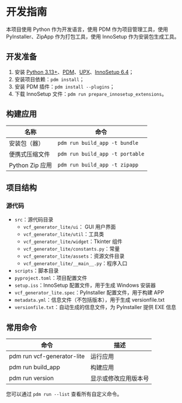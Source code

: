 # 开发指南

本项目使用 Python 作为开发语言，使用 PDM 作为项目管理工具，使用 PyInstaller、ZipApp 作为打包工具，使用 InnoSetup 作为安装包生成工具。

## 开发准备

1. 安装 [Python 3.13+](https://www.python.org/)、[PDM](https://pdm-project.org/zh-cn/latest/)、[UPX](https://upx.github.io/)、[InnoSetup 6.4](https://jrsoftware.org/isinfo.php)；
2. 安装项目依赖：`pdm install`；
3. 安装 PDM 插件：`pdm install --plugins`；
4. 下载 InnoSetup 文件：`pdm run prepare_innosetup_extensions`。

## 构建应用

| 名称            | 命令                            |
| --------------- | ------------------------------- |
| 安装包（器）    | `pdm run build_app -t bundle`   |
| 便携式压缩文件  | `pdm run build_app -t portable` |
| Python Zip 应用 | `pdm run build_app -t zipapp`   |

## 项目结构

### 源代码

- `src`：源代码目录
  - `vcf_generator_lite/ui`： GUI 用户界面
  - `vcf_generator_lite/util`：工具类
  - `vcf_generator_lite/widget`：Tkinter 组件
  - `vcf_generator_lite/constants.py`：常量
  - `vcf_generator_lite/assets`：资源文件目录
  - `vcf_generator_lite/__main__.py`：程序入口
- `scripts`：脚本目录
- `pyproject.toml`：项目配置文件
- `setup.iss`：InnoSetup 配置文件，用于生成 Windows 安装器
- `vcf_generator_lite.spec`：PyInstaller 配置文件，用于构建 APP
- `metadata.yml`：信息文件（不包括版本），用于生成 versionfile.txt
- `versionfile.txt`：自动生成的信息文件，为 PyInstaller 提供 EXE 信息

## 常用命令

| 命令                       | 描述                 |
| -------------------------- | -------------------- |
| pdm run vcf-generator-lite | 运行应用             |
| pdm run build_app          | 构建应用             |
| pdm run version            | 显示或修改应用版本号 |

您可以通过 `pdm run --list` 查看所有自定义命令。
